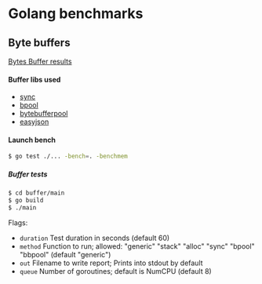 # Golang benchmarks

## Byte buffers

[Bytes Buffer results](https://omgnull.github.io/go-benchmark/buffer/)

#### Buffer libs used
* [sync](https://golang.org/pkg/sync/)
* [bpool](https://github.com/oxtoacart/bpool)
* [bytebufferpool](https://github.com/valyala/bytebufferpool)
* [easyjson](https://github.com/mailru/easyjson/blob/master/buffer/pool.go)


#### Launch bench
```sh
$ go test ./... -bench=. -benchmem
```

##### Buffer tests
```sh
$ cd buffer/main
$ go build
$ ./main
```

Flags:
* `duration` Test duration in seconds (default 60)
* `method` Function to run; allowed: "generic" "stack" "alloc" "sync" "bpool" "bbpool" (default "generic")
* `out` Filename to write report; Prints into stdout by default
* `queue` Number of goroutines; default is NumCPU (default 8)
